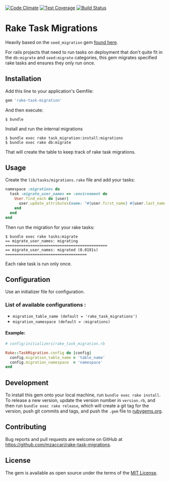 [![Code Climate](https://codeclimate.com/github/mzaccari/rake-task-migrations/badges/gpa.svg)](https://codeclimate.com/github/mzaccari/rake-task-migrations) [![Test Coverage](https://codeclimate.com/github/mzaccari/rake-task-migrations/badges/coverage.svg)](https://codeclimate.com/github/mzaccari/rake-task-migrations/coverage) [![Build Status](https://travis-ci.org/mzaccari/rake-task-migrations.svg?branch=master)](https://travis-ci.org/mzaccari/rake-task-migrations)

# Rake Task Migrations

Heavily based on the `seed_migration` gem [found here](https://github.com/harrystech/seed_migration).

For rails projects that need to run tasks on deployment that don't quite fit in the `db:migrate` and `seed:migrate` categories, this gem migrates specified rake tasks and ensures they only run once.

## Installation

Add this line to your application's Gemfile:

```ruby
gem 'rake-task-migration'
```

And then execute:

    $ bundle

Install and run the internal migrations

    $ bundle exec rake task_migration:install:migrations
    $ bundle exec rake db:migrate

That will create the table to keep track of rake task migrations.

## Usage

Create the `lib/tasks/migrations.rake` file and add your tasks:

```ruby
namespace :migrations do
  task :migrate_user_names => :environment do
    User.find_each do |user|
      user.update_attributes(name: "#{user.first_name} #{user.last_name}")
    end
  end
end
```

Then run the migration for your rake tasks:

```
$ bundle exec rake tasks:migrate
== migrate_user_names: migrating =============================================
== migrate_user_names: migrated (0.0191s) ====================================
```

Each rake task is run only once.

## Configuration

Use an initializer file for configuration.

### List of available configurations :

- `migration_table_name (default = 'rake_task_migrations')`
- `migration_namespace (default = :migrations)`

#### Example:

```ruby
# config/initializers/rake_task_migration.rb

Rake::TaskMigration.config do |config|
  config.migration_table_name = 'table_name'
  config.migration_namespace  = 'namespace'
end
```

## Development

To install this gem onto your local machine, run `bundle exec rake install`. To release a new version, update the version number in `version.rb`, and then run `bundle exec rake release`, which will create a git tag for the version, push git commits and tags, and push the `.gem` file to [rubygems.org](https://rubygems.org).

## Contributing

Bug reports and pull requests are welcome on GitHub at https://github.com/mzaccari/rake-task-migrations.

## License

The gem is available as open source under the terms of the [MIT License](http://opensource.org/licenses/MIT).

